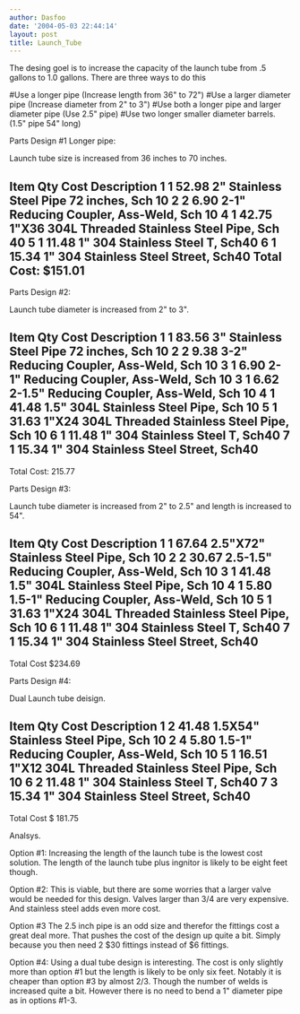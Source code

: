 ```yaml
---
author: Dasfoo
date: '2004-05-03 22:44:14'
layout: post
title: Launch_Tube
---
```


The desing goel is to increase the capacity of the launch tube from .5 gallons to 1.0 gallons.  There are three ways to do this

#Use a longer pipe (Increase length from 36" to 72")
#Use a larger diameter pipe (Increase diameter from 2" to 3")
#Use both a longer pipe and larger diameter pipe (Use 2.5" pipe)
#Use two longer smaller diameter barrels.  (1.5" pipe 54" long)

Parts Design #1 Longer pipe:

Launch tube size is increased from 36 inches to 70 inches.

Item Qty Cost Description 
  1    1   52.98  2" Stainless Steel Pipe 72 inches, Sch 10
  2    2    6.90  2-1"     Reducing Coupler, Ass-Weld, Sch 10
  4    1   42.75  1"X36    304L Threaded Stainless Steel Pipe, Sch 40
  5    1   11.48  1"       304 Stainless Steel T, Sch40
  6    1   15.34  1"       304 Stainless Steel Street, Sch40
Total Cost: $151.01 
----

Parts Design #2:

Launch tube diameter is increased from 2" to 3".

Item Qty Cost Description 
  1    1   83.56  3" Stainless Steel Pipe 72 inches, Sch 10
  2    2    9.38  3-2"     Reducing Coupler, Ass-Weld, Sch 10
  3    1    6.90  2-1"     Reducing Coupler, Ass-Weld, Sch 10
  3    1    6.62  2-1.5"   Reducing Coupler, Ass-Weld, Sch 10
  4    1   41.48  1.5"     304L Stainless Steel Pipe, Sch 10
  5    1   31.63  1"X24    304L Threaded Stainless Steel Pipe, Sch 10
  6    1   11.48  1"       304 Stainless Steel T, Sch40
  7    1   15.34  1"       304 Stainless Steel Street, Sch40
--------------------------------------------------------------------------------
Total Cost: 215.77 

Parts Design #3:

Launch tube diameter is increased from 2" to 2.5" and length is increased to 54".

Item Qty Cost Description 
  1    1   67.64  2.5"X72" Stainless Steel Pipe, Sch 10
  2    2   30.67  2.5-1.5" Reducing Coupler, Ass-Weld, Sch 10
  3    1   41.48  1.5"     304L Stainless Steel Pipe, Sch 10
  4    1   5.80   1.5-1"   Reducing Coupler, Ass-Weld, Sch 10
  5    1   31.63  1"X24    304L Threaded Stainless Steel Pipe, Sch 10
  6    1   11.48  1"       304 Stainless Steel T, Sch40
  7    1   15.34  1"       304 Stainless Steel Street, Sch40
--------------------------------------------------------------------------------
Total Cost $234.69 


Parts Design #4:

Dual Launch tube deisign.

Item Qty Cost Description 
  1    2   41.48  1.5X54"  Stainless Steel Pipe, Sch 10
  2    4    5.80  1.5-1"   Reducing Coupler, Ass-Weld, Sch 10
  5    1   16.51  1"X12    304L Threaded Stainless Steel Pipe, Sch 10
  6    2   11.48  1"       304 Stainless Steel T, Sch40
  7    3   15.34  1"       304 Stainless Steel Street, Sch40
--------------------------------------------------------------------------------
Total Cost $ 181.75

Analsys.

Option #1:
Increasing the length of the launch tube is the lowest cost solution.  The length of the launch tube plus ingnitor is likely to be eight feet though.

Option #2:
This is viable, but there are some worries that a larger valve would be needed for this design.  Valves larger than 3/4 are very expensive.  And stainless steel adds even more cost.

Option #3 
The 2.5 inch pipe is an odd size and therefor the fittings cost a great deal more.  That pushes the cost of the design up quite a bit.  Simply because you then need 2 $30 fittings instead of $6 fittings.

Option #4:
Using a dual tube design is interesting.  The cost is only slightly more than option #1 but the length is likely to be only six feet.  Notably it is cheaper than option #3 by almost 2/3.  Though the number of welds is increased quite a bit.  However there is no need to bend a 1" diameter pipe as in options #1-3.
